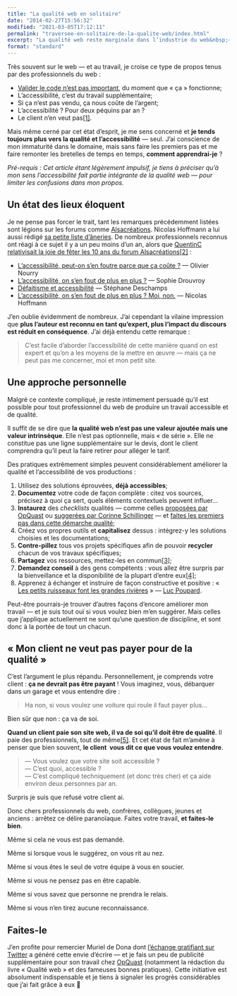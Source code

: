```yaml
---
title: "La qualité web en solitaire"
date: "2014-02-27T15:56:32"
modified: "2021-03-05T17:12:11"
permalink: "traversee-en-solitaire-de-la-qualite-web/index.html"
excerpt: "La qualité web reste marginale dans l’industrie du web&nbsp;—&nbsp;malgré l’essor certain du sujet grâce à des événements tels que [Paris Web](http://www.paris-web.fr/) ou des initiatives comme [OpQuast](http://opquast.com/fr/). Des «&nbsp;experts&nbsp;» sortent du lot — [Élie Sloïm](http://openweb.eu.org/openwebgroup/bios/elie_sloim "Sa biographie sur OpenWeb") ou [Stéphane Deschamps](http://nota-bene.org/), pour ne citer qu’eux&nbsp;—&nbsp;mais le revers de la médaille est une dé-responsabilisation massive de tous les «&nbsp;non-experts&nbsp;». Mais vous savez-quoi ? **Ça ne m’empêche pas de faire de la qualité**. [Lire la suite de «&nbsp;La qualité web en solitaire&nbsp;» →](https://www.ffoodd.fr/traversee-en-solitaire-de-la-qualite-web/)"
format: "standard"
---
```

Très souvent sur le web — et au travail, je croise ce type de propos tenus par des professionnels du web :

* [Valider le code n’est pas important](http://forum.kob-one.com/post361394.html#p361394), du moment que «&nbsp;ça&nbsp;» fonctionne;
* L’accessibilité, c’est du travail supplémentaire;
* Si ça n’est pas vendu, ça nous coûte de l’argent;
* L’accessibilité ? Pour deux péquins par an ?
* Le client n’en veut pas[\[1\]](https://www.ffoodd.fr/traversee-en-solitaire-de-la-qualite-web/#note-1 "Celle-ci, c’est ma préférée !").

Mais même cerné par cet état d’esprit, je me sens concerné et **je tends toujours plus vers la qualité et l’accessibilité** — seul. J’ai conscience de mon immaturité dans le domaine, mais sans faire les premiers pas et me faire remonter les bretelles de temps en temps, **comment apprendrai-je** ?

_Pré-requis : Cet article étant légèrement impulsif, je tiens à préciser qu’à mon sens l’accessibilité fait partie intégrante de la qualité web — pour limiter les confusions dans mon propos._

## Un état des lieux éloquent

Je ne pense pas forcer le trait, tant les remarques précédemment listées sont légions sur les forums comme [Alsacréations](http://www.alsacreations.com). Nicolas Hoffmann a lui aussi rédigé [sa petite liste d’âneries](http://www.nicolas-hoffmann.net/source/1612-Heureusement-qu-ils-existent.html).&nbsp;De nombreux professionnels reconnus ont réagi à ce sujet il y a un peu moins d’un an, alors que [QuentinC relativisait la joie de fêter les 10 ans du forum Alsacréations](http://forum.alsacreations.com/topic-9-66981-1.html#p451783)[\[2\]](https://www.ffoodd.fr/traversee-en-solitaire-de-la-qualite-web/#note-2 "Ce qui m’évoque la capacité des gens à se réjouir de l’augmentation des dons aux Restos du Cœur chaque année — oubliant trop facilement que c’est un symbole négatif du besoin croissant et urgent. On se réjouira le jour ou on pourra se passer des Restos du Cœur. Et puisque j’en suis là : allez faire un don sur le site dédiés&nbsp;:  dons.restosducoeur.org . Merci à vous !")&nbsp;:

* [L’accessibilité, peut-on s’en foutre parce que ça coûte&nbsp;?](http://accessiblog.fr/2013/05/laccessibilite-peut-on-sen-foutre-parce-que-ca-coute/)&nbsp;—&nbsp;Olivier Nourry
* [L’accessibilité, on s’en fout de plus en plus ?](http://www.vismaviedesourde.fr/laccessibilite-on-sen-fout-de-plus-en-plus/)&nbsp;—&nbsp;Sophie Drouvroy
* [Défaitisme et accessibilité](http://nota-bene.org/Defaitisme-et-accessibilite)&nbsp;—&nbsp;Stéphane Deschamps
* [L’accessibilité, on s’en fout de plus en plus ? Moi, non.](http://www.nicolas-hoffmann.net/source/1545-L-accessibilite-on-s-en-fout-de-plus-en-plus-Moi-non.html)&nbsp;—&nbsp;Nicolas Hoffmann

J’en oublie évidemment de nombreux. J’ai cependant la vilaine impression que **plus l’auteur est reconnu en tant qu’expert, plus l’impact du discours est réduit en conséquence**. J’ai déjà entendu cette remarque :

> C’est facile d’aborder l’accessibilité de cette manière quand on est expert et qu’on a les moyens de la mettre en œuvre&nbsp;—&nbsp;mais ça ne peut pas me concerner, moi et mon petit site.

## Une approche personnelle

Malgré ce contexte compliqué, je reste intimement persuadé qu’il est possible pour tout professionnel du web de produire un travail accessible et de qualité.

Il suffit de se dire que **la qualité web n’est pas une valeur ajoutée mais une valeur intrinsèque**. Elle n’est pas optionnelle, mais «&nbsp;de série&nbsp;». Elle ne constitue pas une ligne supplémentaire sur le devis, dont le client comprendra qu’il peut la faire retirer pour alléger le tarif.

Des pratiques extrêmement simples peuvent considérablement améliorer la qualité et l’accessibilité de vos productions&nbsp;:

1.  Utilisez des solutions éprouvées, **déjà accessibles**;
2.  **Documentez** votre code de façon complète&nbsp;: citez vos sources, précisez à quoi ça sert, quels éléments contextuels peuvent influer…
3.  **Instaurez** des _checklists_ qualités — comme celles [proposées par OpQuast](http://checklists.opquast.com/fr/) ou [suggerées par Corinne Schillinger](https://github.com/inseo/bpi-checklist) — et [faites les premiers pas dans cette démarche qualité](http://w3qualite.net/demarche/la-qualite-web-un-tramway-nomme-desir "«La qualité web : un tramway nommé désir » sur W3Qualité");
4.  Créez vos propres outils et **capitalisez** dessus&nbsp;: intégrez-y les solutions choisies et les documentations;
5.  **Contre-pillez** tous vos projets spécifiques afin de pouvoir **recycler** chacun de vos travaux spécifiques;
6.  **Partagez** vos ressources, mettez-les en commun[\[3\]](https://www.ffoodd.fr/traversee-en-solitaire-de-la-qualite-web/#note-3 "GitHub est magique : mon a11y.css a beaucoup évolué grâce aux participations de Guillaume Demesy, Xavier Zalawa et Luc Poupard.");
7.  **Demandez conseil** à des gens compétents&nbsp;: vous allez être surpris par la bienveillance et la disponibilité de la plupart d’entre eux[\[4\]](https://www.ffoodd.fr/traversee-en-solitaire-de-la-qualite-web/#note-4 "Petite pensée et gros remerciements pour Johan Ramon, Monique Brunel, Victor Brito, Willy Bahuaud, Julio Potier, Kitty Giraudel — et j’en passe de nombreux.");
8.  Apprenez à échanger et instruire de façon constructive et positive : « [Les petits ruisseaux font les grandes rivières](http://w3qualite.net/transversalite/les-petits-ruisseaux-font-les-grandes-rivieres "Article sur W3Qualité") » — [Luc Poupard](http://kloh.ch).

Peut-être pourrais-je trouver d’autres façons d’encore améliorer mon travail&nbsp;—&nbsp;et je suis tout ouï si vous voulez bien m’en suggérer. Mais celles que j’applique actuellement ne sont qu’une question de discipline, et sont donc à la portée de tout un chacun.

## «&nbsp;Mon client ne veut pas payer pour de la qualité&nbsp;»

C’est l’argument le plus répandu. Personnellement, je comprends votre client&nbsp;: **ça ne devrait pas être payant** !&nbsp;Vous imaginez, vous, débarquer dans un garage et vous entendre dire&nbsp;:

> Ha non, si vous voulez une voiture qui roule il faut payer plus…

Bien sûr que non&nbsp;: ça va de soi.

**Quand un client paie son site web, il va de soi qu’il doit être de qualité**. Il paie des professionnels, tout de même[\[5\]](https://www.ffoodd.fr/traversee-en-solitaire-de-la-qualite-web/#note-5 "Au lieu de faire travailler le cousin de son neveu après les cours."). Et cet état de fait m’amène à penser que bien souvent, **le client &nbsp;vous dit ce que vous voulez entendre**.

> — Vous voulez que votre site soit accessible ?  
> — C’est quoi, accessible ?  
> — C’est compliqué techniquement (et donc très cher) et ça aide environ deux personnes par an.

Surpris je suis que refusé votre client ai.

Donc chers professionnels du web, confrères, collègues, jeunes et anciens&nbsp;: arrêtez ce délire paranoïaque. Faites votre travail, **et faites-le bien**.

Même si cela ne vous est pas demandé.

Même si lorsque vous le suggérez, on vous rit au nez.

Même si vous êtes le seul de votre équipe à vous en soucier.

Même si vous ne pensez pas en être capable.

Même si vous savez que personne ne prendra le relais.

Même si vous n’en tirez aucune reconnaissance.

## Faites-le

J’en profite pour remercier Muriel de Dona dont [l’échange gratifiant sur Twitter](https://twitter.com/ffoodd_fr/status/431436100226531328) a généré cette envie d’écrire&nbsp;—&nbsp;et je fais un peu de publicité supplémentaire pour son travail chez [OpQuast](http://opquast.com/fr/)&nbsp;(notamment la rédaction du livre «&nbsp;Qualité web&nbsp;» et des fameuses bonnes pratiques). Cette initiative est absolument indispensable et je tiens à signaler les progrès considérables que j’ai fait grâce à eux 🙂